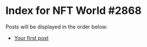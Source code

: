 # Index for NFT World #2868
Posts will be displayed in the order below:

- [Your first post](./001-first.md)

